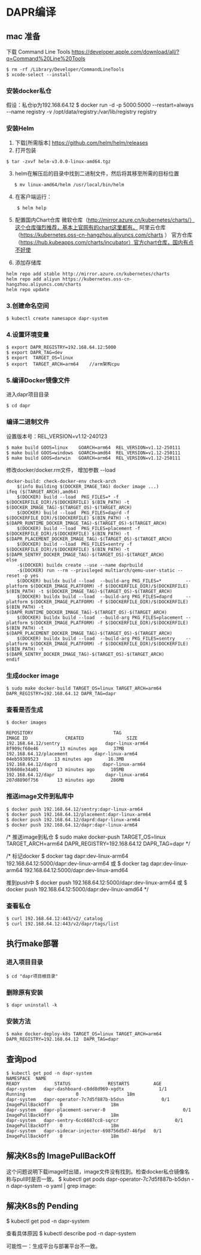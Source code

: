 # DAPR编译
## mac 准备
下载 Command Line Tools
https://developer.apple.com/download/all/?q=Command%20Line%20Tools

	$ rm -rf /Library/Developer/CommandLineTools 
	$ xcode-select --install

### 安装docker私仓
假设：私仓ip为192.168.64.12
$ docker run -d  -p 5000:5000  --restart=always --name registry  -v /opt/data/registry:/var/lib/registry registry

### 安装Helm
1. 下载[所需版本]
   https://github.com/helm/helm/releases
2. 打开包装
```shell
$ tar -zxvf helm-v3.0.0-linux-amd64.tgz
```
3. helm在解压后的目录中找到二进制文件，然后将其移至所需的目标位置
```shell
   $ mv linux-amd64/helm /usr/local/bin/helm
```

4. 在客户端运行：
```shell
    $ helm help
``` 
5. 配置国内Chart仓库
   微软仓库（http://mirror.azure.cn/kubernetes/charts/）这个仓库强烈推荐，基本上官网有的chart这里都有。
   阿里云仓库（https://kubernetes.oss-cn-hangzhou.aliyuncs.com/charts ）
   官方仓库（https://hub.kubeapps.com/charts/incubator）官方chart仓库，国内有点不好使

6. 添加存储库
```shell
helm repo add stable http://mirror.azure.cn/kubernetes/charts
helm repo add aliyun https://kubernetes.oss-cn-hangzhou.aliyuncs.com/charts
helm repo update
``` 
### 3.创建命名空间
```shell
$ kubectl create namesapce dapr-system
``` 
### 4.设置环境变量
```shell
$ export DAPR_REGISTRY=192.168.64.12:5000
$ export DAPR_TAG=dev
$ export  TARGET_OS=linux
$ export  TARGET_ARCH=arm64    //arm架构cpu
``` 
### 5.编译Docker镜像文件
进入dapr项目目录
```shell
$ cd dapr
``` 

### 编译二进制文件
设置版本号：REL_VERSION=v1.12-240123
```shell
$ make build GOOS=linux    GOARCH=arm64  REL_VERSION=v1.12-250111
$ make build GOOS=windows  GOARCH=amd64  REL_VERSION=v1.12-250111
$ make build GOOS=darwin   GOARCH=arm64  REL_VERSION=v1.12-250111
```

修改docker/docker.rm文件， 增加参数 --load
```shell
docker-build: check-docker-env check-arch 
    $(info Building $(DOCKER_IMAGE_TAG) docker image ...) 
ifeq ($(TARGET_ARCH),amd64) 
    $(DOCKER) build --load  PKG_FILES=* -f $(DOCKERFILE_DIR)/$(DOCKERFILE) $(BIN_PATH) -t $(DOCKER_IMAGE_TAG)-$(TARGET_OS)-$(TARGET_ARCH)
    $(DOCKER) build --load  PKG_FILES=daprd -f $(DOCKERFILE_DIR)/$(DOCKERFILE) $(BIN_PATH) -t $(DAPR_RUNTIME_DOCKER_IMAGE_TAG)-$(TARGET_OS)-$(TARGET_ARCH)
    $(DOCKER) build --load  PKG_FILES=placement -f $(DOCKERFILE_DIR)/$(DOCKERFILE) $(BIN_PATH) -t $(DAPR_PLACEMENT_DOCKER_IMAGE_TAG)-$(TARGET_OS)-$(TARGET_ARCH)
    $(DOCKER) build --load  PKG_FILES=sentry -f $(DOCKERFILE_DIR)/$(DOCKERFILE) $(BIN_PATH) -t $(DAPR_SENTRY_DOCKER_IMAGE_TAG)-$(TARGET_OS)-$(TARGET_ARCH)
else
    -$(DOCKER) buildx create --use --name daprbuild
    -$(DOCKER) run --rm --privileged multiarch/qemu-user-static --reset -p yes
    $(DOCKER) buildx build --load  --build-arg PKG_FILES=*         --platform $(DOCKER_IMAGE_PLATFORM) -f $(DOCKERFILE_DIR)/$(DOCKERFILE) $(BIN_PATH) -t $(DOCKER_IMAGE_TAG)-$(TARGET_OS)-$(TARGET_ARCH)
    $(DOCKER) buildx build --load  --build-arg PKG_FILES=daprd     --platform $(DOCKER_IMAGE_PLATFORM) -f $(DOCKERFILE_DIR)/$(DOCKERFILE) $(BIN_PATH) -t $(DAPR_RUNTIME_DOCKER_IMAGE_TAG)-$(TARGET_OS)-$(TARGET_ARCH)
    $(DOCKER) buildx build --load  --build-arg PKG_FILES=placement --platform $(DOCKER_IMAGE_PLATFORM) -f $(DOCKERFILE_DIR)/$(DOCKERFILE) $(BIN_PATH) -t $(DAPR_PLACEMENT_DOCKER_IMAGE_TAG)-$(TARGET_OS)-$(TARGET_ARCH)
    $(DOCKER) buildx build --load  --build-arg PKG_FILES=sentry    --platform $(DOCKER_IMAGE_PLATFORM) -f $(DOCKERFILE_DIR)/$(DOCKERFILE) $(BIN_PATH) -t $(DAPR_SENTRY_DOCKER_IMAGE_TAG)-$(TARGET_OS)-$(TARGET_ARCH)
endif
```



### 生成docker image
```shell
$ sudo make docker-build TARGET_OS=linux TARGET_ARCH=arm64 DAPR_REGISTRY=192.168.64.12 DAPR_TAG=dapr
```

### 查看是否生成
```shell
$ docker images

REPOSITORY                              TAG                                   IMAGE ID              CREATED                SIZE
192.168.64.12/sentry                 dapr-linux-arm64             8f909cf60e46        13 minutes ago      37MB
192.168.64.12/placement          dapr-linux-arm64             04eb59389523      13 minutes ago      16.3MB
192.168.64.12/daprd                 dapr-linux-arm64             936608e34a01       13 minutes ago      105MB
192.168.64.12/dapr                   dapr-linux-arm64             207d8890f756       13 minutes ago      286MB

```


### 推送image文件到私库中
```shell
$ docker push 192.168.64.12/sentry:dapr-linux-arm64
$ docker push 192.168.64.12/placement:dapr-linux-arm64
$ docker push 192.168.64.12/daprd:dapr-linux-arm64
$ docker push 192.168.64.12/dapr:dapr-linux-arm64
```


/*
推送image到私仓
$ sudo make docker-push TARGET_OS=linux TARGET_ARCH=arm64 DAPR_REGISTRY=192.168.64.12  DAPR_TAG=dapr
*/

/*
标记docker
$ docker tag dapr:dev-linux-arm64 192.168.64.12:5000/dapr:dev-linux-arm64
或
$ docker tag dapr:dev-linux-arm64 192.168.64.12:5000/dapr:dev-linux-amd64

推到push中
$ docker push 192.168.64.12:5000/dapr:dev-linux-arm64
或
$ docker push 192.168.64.12:5000/dapr:dev-linux-amd64
*/

### 查看私仓
```shell
$ curl 192.168.64.12:443/v2/_catalog  
$ curl 192.168.64.12:443/v2/dapr/tags/list
```



## 执行make部署

### 进入项目目录
```shell
$ cd "dapr项目根目录"
```

### 删除原有安装
```shell
$ dapr uninstall -k
```

### 安装方法
```shell
$ make docker-deploy-k8s TARGET_OS=linux TARGET_ARCH=arm64 DAPR_REGISTRY=192.168.64.12  DAPR_TAG=dapr
```

## 查询pod
```shell
$ kubectl get pod -n dapr-system
NAMESPACE  NAME                                                         READY             STATUS              RESTARTS         AGE
dapr-system   dapr-dashboard-c8dd8d969-xgdtx             1/1                 Running                   0                  18m
dapr-system   dapr-operator-7c7d5f887b-b5dsn              0/1                 ImagePullBackOff    0                  18m
dapr-system   dapr-placement-server-0                             0/1                 ImagePullBackOff    0                  18m
dapr-system   dapr-sentry-6cc6687cc8-sqrcr                     0/1                 ImagePullBackOff    0                  18m
dapr-system   dapr-sidecar-injector-698756d5d7-46fpd   0/1                 ImagePullBackOff    0                  18m
```

## 解决K8s的 ImagePullBackOff
这个问题说明下载image时出错，image文件没有找到。检查docker私仓镜像名称与pull时是否一致。
$ kubectl get pods dapr-operator-7c7d5f887b-b5dsn -n dapr-system -o yaml | grep image:

## 解决K8s的 Pending
$ kubectl get pod -n dapr-system

查看具体原因
$ kubectl describe pod <pod> -n dapr-system

可能性一：生成平台与部署平台不一致。

	
	